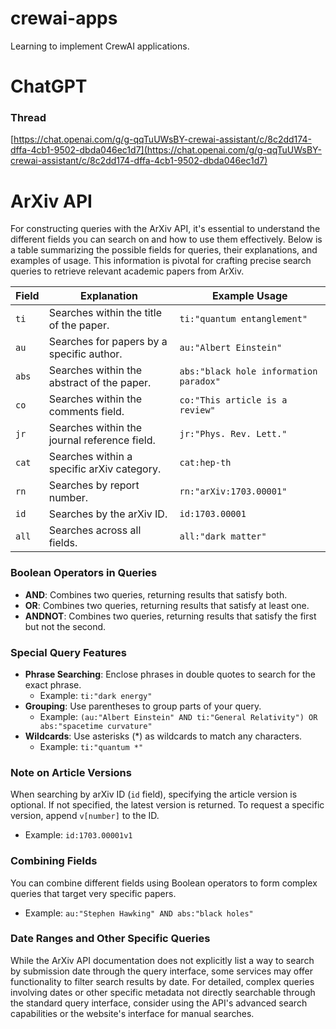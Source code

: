 # crewai-apps
Learning to implement CrewAI applications.

# ChatGPT

### Thread 

[https://chat.openai.com/g/g-qqTuUWsBY-crewai-assistant/c/8c2dd174-dffa-4cb1-9502-dbda046ec1d7](https://chat.openai.com/g/g-qqTuUWsBY-crewai-assistant/c/8c2dd174-dffa-4cb1-9502-dbda046ec1d7)

# ArXiv API

For constructing queries with the ArXiv API, it's essential to understand the different fields you can search on and how to use them effectively. Below is a table summarizing the possible fields for queries, their explanations, and examples of usage. This information is pivotal for crafting precise search queries to retrieve relevant academic papers from ArXiv.

| **Field** | **Explanation** | **Example Usage** |
|-----------|-----------------|-------------------|
| `ti`      | Searches within the title of the paper. | `ti:"quantum entanglement"` |
| `au`      | Searches for papers by a specific author. | `au:"Albert Einstein"` |
| `abs`     | Searches within the abstract of the paper. | `abs:"black hole information paradox"` |
| `co`      | Searches within the comments field. | `co:"This article is a review"` |
| `jr`      | Searches within the journal reference field. | `jr:"Phys. Rev. Lett."` |
| `cat`     | Searches within a specific arXiv category. | `cat:hep-th` |
| `rn`      | Searches by report number. | `rn:"arXiv:1703.00001"` |
| `id`      | Searches by the arXiv ID. | `id:1703.00001` |
| `all`     | Searches across all fields. | `all:"dark matter"` |

### Boolean Operators in Queries

- **AND**: Combines two queries, returning results that satisfy both.
- **OR**: Combines two queries, returning results that satisfy at least one.
- **ANDNOT**: Combines two queries, returning results that satisfy the first but not the second.

### Special Query Features

- **Phrase Searching**: Enclose phrases in double quotes to search for the exact phrase. 
  - Example: `ti:"dark energy"`
- **Grouping**: Use parentheses to group parts of your query.
  - Example: `(au:"Albert Einstein" AND ti:"General Relativity") OR abs:"spacetime curvature"`
- **Wildcards**: Use asterisks (*) as wildcards to match any characters.
  - Example: `ti:"quantum *"`

### Note on Article Versions

When searching by arXiv ID (`id` field), specifying the article version is optional. If not specified, the latest version is returned. To request a specific version, append `v[number]` to the ID.

- Example: `id:1703.00001v1`

### Combining Fields

You can combine different fields using Boolean operators to form complex queries that target very specific papers.

- Example: `au:"Stephen Hawking" AND abs:"black holes"`

### Date Ranges and Other Specific Queries

While the ArXiv API documentation does not explicitly list a way to search by submission date through the query interface, some services may offer functionality to filter search results by date. For detailed, complex queries involving dates or other specific metadata not directly searchable through the standard query interface, consider using the API's advanced search capabilities or the website's interface for manual searches.
